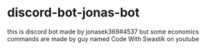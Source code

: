 # discord-bot-jonas-bot

this is discord bot made by jonasek369#4537 but some economics commands are made by guy named Code With Swastik on youtube
